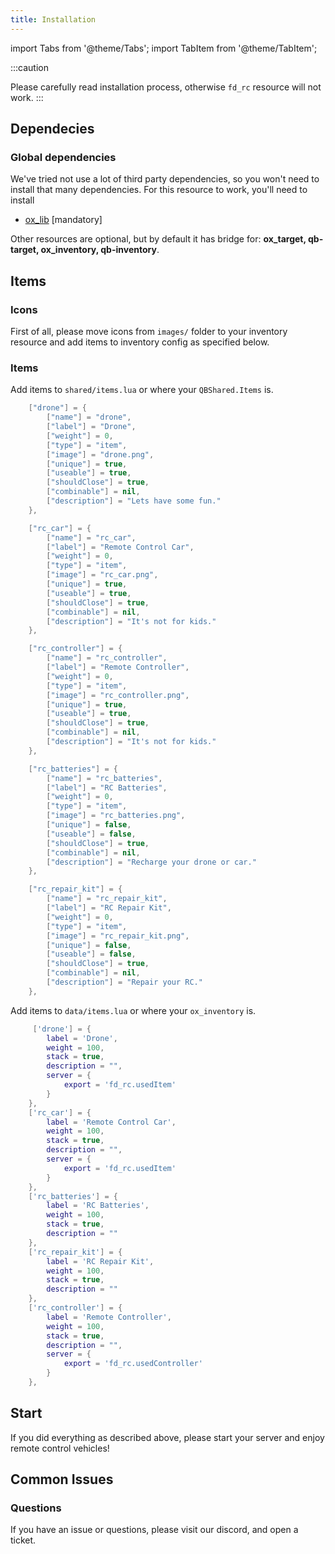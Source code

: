 ```yaml
---
title: Installation
---
```


import Tabs from '@theme/Tabs';
import TabItem from '@theme/TabItem';

:::caution

Please carefully read installation process, otherwise `fd_rc` resource will not work.
:::

## Dependecies

### Global dependencies

We've tried not use a lot of third party dependencies, so you won't need to install that many dependencies. For this resource to work, you'll need to install

- [ox_lib](https://github.com/overextended/ox_lib) [mandatory]

Other resources are optional, but by default it has bridge for: <b>ox_target, qb-target, ox_inventory, qb-inventory</b>.

## Items

### Icons

First of all, please move icons from `images/` folder to your inventory resource and add items to inventory config as specified below.

### Items

<Tabs>
<TabItem value="qbcore" label="QB Inventory">

Add items to `shared/items.lua` or where your `QBShared.Items` is.

```lua
    ["drone"] = {
        ["name"] = "drone",
        ["label"] = "Drone",
        ["weight"] = 0,
        ["type"] = "item",
        ["image"] = "drone.png",
        ["unique"] = true,
        ["useable"] = true,
        ["shouldClose"] = true,
        ["combinable"] = nil,
        ["description"] = "Lets have some fun."
    },

    ["rc_car"] = {
        ["name"] = "rc_car",
        ["label"] = "Remote Control Car",
        ["weight"] = 0,
        ["type"] = "item",
        ["image"] = "rc_car.png",
        ["unique"] = true,
        ["useable"] = true,
        ["shouldClose"] = true,
        ["combinable"] = nil,
        ["description"] = "It's not for kids."
    },

    ["rc_controller"] = {
        ["name"] = "rc_controller",
        ["label"] = "Remote Controller",
        ["weight"] = 0,
        ["type"] = "item",
        ["image"] = "rc_controller.png",
        ["unique"] = true,
        ["useable"] = true,
        ["shouldClose"] = true,
        ["combinable"] = nil,
        ["description"] = "It's not for kids."
    },

    ["rc_batteries"] = {
        ["name"] = "rc_batteries",
        ["label"] = "RC Batteries",
        ["weight"] = 0,
        ["type"] = "item",
        ["image"] = "rc_batteries.png",
        ["unique"] = false,
        ["useable"] = false,
        ["shouldClose"] = true,
        ["combinable"] = nil,
        ["description"] = "Recharge your drone or car."
    },

    ["rc_repair_kit"] = {
        ["name"] = "rc_repair_kit",
        ["label"] = "RC Repair Kit",
        ["weight"] = 0,
        ["type"] = "item",
        ["image"] = "rc_repair_kit.png",
        ["unique"] = false,
        ["useable"] = false,
        ["shouldClose"] = true,
        ["combinable"] = nil,
        ["description"] = "Repair your RC."
    },
```

</TabItem>
<TabItem value="ox" label="Ox Inventory" default>

Add items to `data/items.lua` or where your `ox_inventory` is.

```lua
     ['drone'] = {
        label = 'Drone',
        weight = 100,
        stack = true,
        description = "",
        server = {
            export = 'fd_rc.usedItem'
        }
    },
    ['rc_car'] = {
        label = 'Remote Control Car',
        weight = 100,
        stack = true,
        description = "",
        server = {
            export = 'fd_rc.usedItem'
        }
    },
    ['rc_batteries'] = {
        label = 'RC Batteries',
        weight = 100,
        stack = true,
        description = ""
    },
    ['rc_repair_kit'] = {
        label = 'RC Repair Kit',
        weight = 100,
        stack = true,
        description = ""
    },
    ['rc_controller'] = {
        label = 'Remote Controller',
        weight = 100,
        stack = true,
        description = "",
        server = {
            export = 'fd_rc.usedController'
        }
    },
```

</TabItem>
</Tabs>

## Start

If you did everything as described above, please start your server and enjoy remote control vehicles!

## Common Issues

### Questions

If you have an issue or questions, please visit our discord, and open a ticket.
